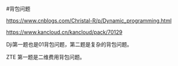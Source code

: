 #背包问题

https://www.cnblogs.com/Christal-R/p/Dynamic_programming.html

https://www.kancloud.cn/kancloud/pack/70129

Dji第一题也是01背包问题，第二题是复杂的背包问题。

ZTE 第一题是二维费用背包问题。
